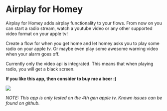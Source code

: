 # Airplay for Homey

Airplay for Homey adds airplay functionality to your flows. From now on you can start a radio stream, watch a youtube video or any other supported video format on your apple tv!

Create a flow for when you get home and let homey asks you to play some radio on your apple tv. Or maybe even play some awesome warning video when your alarm goes off.

Currently only the video api is integrated. This means that when playing radio, you will get a black screen.

**If you like this app, then consider to buy me a beer :)**

[![](https://www.paypalobjects.com/en_US/i/btn/btn_donateCC_LG.gif)](https://www.paypal.com/cgi-bin/webscr?cmd=_s-xclick&hosted_button_id=TAZANTFTCH3DJ)

_NOTE: This app is only tested on the 4th gen apple tv. Known issues can be found on github._
